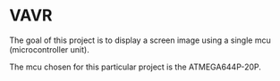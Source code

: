 VAVR
===========================================
The goal of this project is to display a screen image using a single mcu (microcontroller unit).

The mcu chosen for this particular project is the ATMEGA644P-20P.
